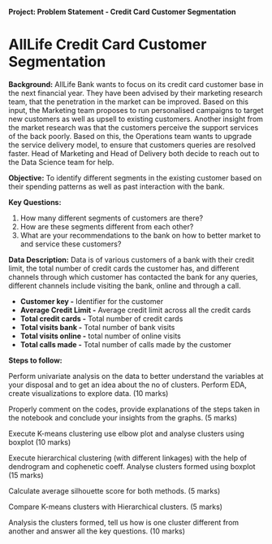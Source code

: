 
**Project: Problem Statement - Credit Card Customer Segmentation**
# AllLife Credit Card Customer Segmentation

 

 

**Background:** AllLife Bank wants to focus on its credit card customer base in the next financial year. They have been advised by their marketing research team, that the penetration in the market can be improved. Based on this input, the Marketing team proposes to run personalised campaigns to target new customers as well as upsell to existing customers. Another insight from the market research was that the customers perceive the support services of the back poorly. Based on this, the Operations team wants to upgrade the service delivery model, to ensure that customers queries are resolved faster. Head of Marketing and Head of Delivery both decide to reach out to the Data Science team for help.

 

**Objective:** To identify different segments in the existing customer based on their spending patterns as well as past interaction with the bank.

 

**Key Questions:**

1. How many different segments of customers are there?
2. How are these segments different from each other?
3. What are your recommendations to the bank on how to better market to and service these customers?
 

**Data Description:** Data is of various customers of a bank with their credit limit, the total number of credit cards the customer has, and different channels through which customer has contacted the bank for any queries, different channels include visiting the bank, online and through a call.

- **Customer key -** Identifier for the customer
- **Average Credit Limit -** Average credit limit across all the credit cards
- **Total credit cards -** Total number of credit cards
- **Total visits bank -** Total number of bank visits
- **Total visits online -** total number of online visits
- **Total calls made -** Total number of calls made by the customer
 

**Steps to follow:** 

Perform univariate analysis on the data to better understand the variables at your disposal and to get an idea about the no of clusters. Perform EDA, create visualizations to explore data. (10 marks)

Properly comment on the codes, provide explanations of the steps taken in the notebook and conclude your insights from the graphs. (5 marks)

Execute K-means clustering use elbow plot and analyse clusters using boxplot (10 marks)

Execute hierarchical clustering (with different linkages) with the help of dendrogram and cophenetic coeff. Analyse clusters formed using boxplot (15 marks)

Calculate average silhouette score for both methods. (5 marks)

Compare K-means clusters with Hierarchical clusters. (5 marks)

Analysis the clusters formed, tell us how is one cluster different from another and answer all the key questions. (10 marks)
